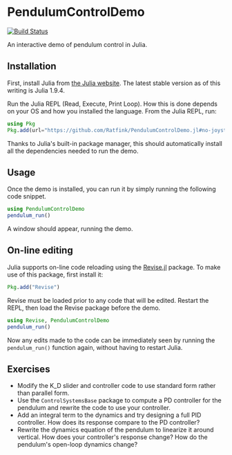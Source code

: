 # PendulumControlDemo

[![Build Status](https://github.com/Ratfink/PendulumControlDemo.jl/actions/workflows/CI.yml/badge.svg?branch=main)](https://github.com/Ratfink/PendulumControlDemo.jl/actions/workflows/CI.yml?query=branch%3Amain)

An interactive demo of pendulum control in Julia.

## Installation

First, install Julia from [the Julia website](https://julialang.org/downloads/).
The latest stable version as of this writing is Julia 1.9.4.

Run the Julia REPL (Read, Execute, Print Loop).  How this is done depends on
your OS and how you installed the language.  From the Julia REPL, run:

```julia
using Pkg
Pkg.add(url="https://github.com/Ratfink/PendulumControlDemo.jl#no-joystick")
```

Thanks to Julia's built-in package manager, this should automatically install
all the dependencies needed to run the demo.

## Usage

Once the demo is installed, you can run it by simply running the following
code snippet.

```julia
using PendulumControlDemo
pendulum_run()
```

A window should appear, running the demo.

## On-line editing

Julia supports on-line code reloading using the
[Revise.jl](https://timholy.github.io/Revise.jl/stable/) package.  To make use
of this package, first install it:

```julia
Pkg.add("Revise")
```

Revise must be loaded prior to any code that will be edited.  Restart the REPL,
then load the Revise package before the demo.

```julia
using Revise, PendulumControlDemo
pendulum_run()
```

Now any edits made to the code can be immediately seen by running the
`pendulum_run()` function again, without having to restart Julia.

## Exercises

* Modify the K_D slider and controller code to use standard form rather than
  parallel form.
* Use the `ControlSystemsBase` package to compute a PD controller for the
  pendulum and rewrite the code to use your controller.
* Add an integral term to the dynamics and try designing a full PID controller.
  How does its response compare to the PD controller?
* Rewrite the dynamics equation of the pendulum to linearize it around
  vertical.  How does your controller's response change?  How do the pendulum's
  open-loop dynamics change?
